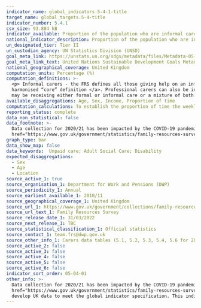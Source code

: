 ```yaml
---
indicator_name: global_indicators.5-4-1-title
target_name: global_targets.5-4-title
indicator_number: 5.4.1
csv_size: 93.884 kB
indicator_available: Proportion of the population who are informal carers
national_indicator_description: Proportion of the population who are informal carers, by proportion of time per day on informal care care, age and sex. 
un_designated_tier: Tier II
un_custodian_agency: UN Statistics Division (UNSD)
goal_meta_link: https://unstats.un.org/sdgs/metadata/files/Metadata-05-04-01.pdf
goal_meta_link_text: United Nations Sustainable Development Goals Metadata (PDF 337 KB)
national_geographical_coverage: United Kingdom
computation_units: Percentage (%)
computation_definitions: >-
  <p> Informal carers - the FRS defines all those giving help on an informal basis (that is, not as part of a paid job) as informal carers.  This definition is consistent with the <a href="https://gss.civilservice.gov.uk/policy-store/unpaid-care/"> Government Statistical Service (GSS)
  harmonised “core” definition </a>. Professional carers can also be informal carers if giving help outside of work. What should be counted as care is not prescriptively defined but includes activities such as going shopping for someone and helping with paperwork. Those in receipt of care
  may be receiving either formal or informal care or a mixture of both.</p>
available_disaggregations: Age, Sex, Income, Proportion of time 
computation_calculations: To establish the proportion of time the weekly hours spent undertaking informal care were divided by the total number of hours in a week and multiplied by 100 to convert the figure to a percentage of weekly time.
reporting_status: complete
data_non_statistical: false
data_footnote: >-
  Data collection for 2020/21 has been impacted by the COVID-19 pandemic. Please see the background relevant FRS Information and Methodology for the specific adjustments that have been made in light of the COVID impacts on the sample <a
  href="https://www.gov.uk/government/statistics/family-resources-survey-financial-year-2020-to-2021/family-resources-survey-background-information-and-methodology"</a>
graph_type: bar
data_show_map: false
data_keywords:  Unpaid care; Adult Social Care; Disability 
expected_disaggregations:
  - Sex
  - Age
  - Location
source_active_1: true
source_organisation_1: Department for Work and Pensions (DWP)
source_periodicity_1: Annual
source_earliest_available_1: 2010/11
source_geographical_coverage_1: United Kingdom
source_url_1: https://www.gov.uk/government/collections/family-resources-survey--2
source_url_text_1: Family Resources Survey
source_release_date_1: 31/03/2022
source_next_release_1: TBC
source_statistical_classification_1: Official statistics
source_contact_1: team.frs@dwp.gov.uk 
source_other_info_1: Carers data tables (5.1, 5.2, 5.3, 5.4, 5.6 for 2014/15 onwards)
source_active_2: false
source_active_3: false
source_active_4: false
source_active_5: false
source_active_6: false
indicator_sort_order: 05-04-01
other_info: >-
  Data collection for 2020/21 has been impacted by the COVID-19 pandemic. Please see the background relevant FRS Information and Methodology for the specific adjustments that have been made in light of the COVID impacts on the sample <a
  href="https://www.gov.uk/government/statistics/family-resources-survey-financial-year-2020-to-2021/family-resources-survey-background-information-and-methodology" </a> This indicator is being used as an approximation of the UN SDG Indicator. Where possible, we will work to identify or
  develop UK data to meet the global indicator specification. This indicator has been identified in collaboration with topic experts.
---
```

